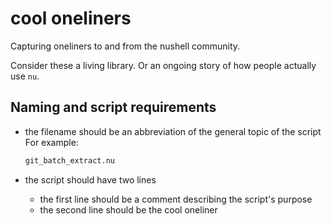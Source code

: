 # cool oneliners

Capturing oneliners to and from the nushell community.

Consider these a living library.
Or an ongoing story of how people actually use `nu`.

## Naming and script requirements

- the filename should be an abbreviation of the general topic of the script
  For example:

    ```sh
    git_batch_extract.nu
    ```

- the script should have two lines
    - the first line should be a comment describing the script's purpose
    - the second line should be the cool oneliner

